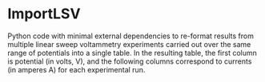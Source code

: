 # ImportLSV
Python code with minimal external dependencies to re-format results from multiple linear sweep voltammetry experiments carried out over the same range of potentials into a single table. In the resulting table, the first column is potential (in volts, V), and the following columns correspond to currents (in amperes A) for each experimental run. 
